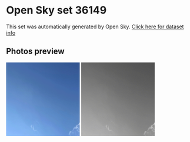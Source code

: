 # Open Sky set 36149
This set was automatically generated by Open Sky.
[Click here for dataset info](https://github.com/0x4248/opensky/blob/master/dataset/36149/info.json)
## Photos preview
<img src="https://raw.githubusercontent.com/0x4248/opensky/master/dataset/36149/photos.gif" width="200px"/>
<img src="https://raw.githubusercontent.com/0x4248/opensky/master/dataset/36149/photos_bw.gif" width="200px"/>
